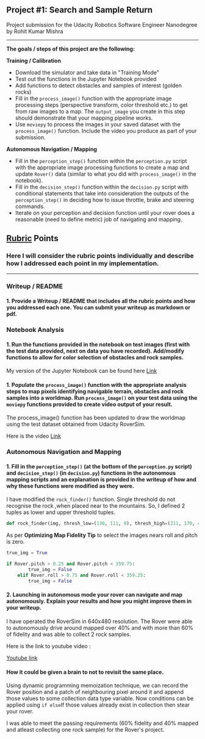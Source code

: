 ## Project #1: Search and Sample Return
Project submission for the Udacity Robotics Software Engineer Nanodegree by Rohit Kumar Mishra

---


**The goals / steps of this project are the following:**  

**Training / Calibration**  

* Download the simulator and take data in "Training Mode"
* Test out the functions in the Jupyter Notebook provided
* Add functions to detect obstacles and samples of interest (golden rocks)
* Fill in the `process_image()` function with the appropriate image processing steps (perspective transform, color threshold etc.) to get from raw images to a map.  The `output_image` you create in this step should demonstrate that your mapping pipeline works.
* Use `moviepy` to process the images in your saved dataset with the `process_image()` function.  Include the video you produce as part of your submission.

**Autonomous Navigation / Mapping**

* Fill in the `perception_step()` function within the `perception.py` script with the appropriate image processing functions to create a map and update `Rover()` data (similar to what you did with `process_image()` in the notebook). 
* Fill in the `decision_step()` function within the `decision.py` script with conditional statements that take into consideration the outputs of the `perception_step()` in deciding how to issue throttle, brake and steering commands. 
* Iterate on your perception and decision function until your rover does a reasonable (need to define metric) job of navigating and mapping.  


## [Rubric](https://review.udacity.com/#!/rubrics/916/view) Points
### Here I will consider the rubric points individually and describe how I addressed each point in my implementation.  

---
### Writeup / README

#### 1. Provide a Writeup / README that includes all the rubric points and how you addressed each one.  You can submit your writeup as markdown or pdf.  



### Notebook Analysis
#### 1. Run the functions provided in the notebook on test images (first with the test data provided, next on data you have recorded). Add/modify functions to allow for color selection of obstacles and rock samples.

My version of the Jupyter Notebook can be found here <a href="https://github.com/rohit0453/Udacity-RoboND-Project-1-search-and-sample-return/blob/master/RoboND-Rover-Project-master-RohitKumarMishra/code/Rover_Project_Test_Notebook_Rohit_Kumar_Mishra.ipynb">Link</a>



#### 1. Populate the `process_image()` function with the appropriate analysis steps to map pixels identifying navigable terrain, obstacles and rock samples into a worldmap.  Run `process_image()` on your test data using the `moviepy` functions provided to create video output of your result. 
The process_image() function has been updated to draw the worldmap using the test dataset obtained from Udacity RoverSim. 

Here is the video
<a href="https://github.com/rohit0453/Udacity-RoboND-Project-1-search-and-sample-return/blob/master/RoboND-Rover-Project-master-RohitKumarMishra/output/test_mapping_Rohit.mp4" >Link</a>
### Autonomous Navigation and Mapping

#### 1. Fill in the `perception_step()` (at the bottom of the `perception.py` script) and `decision_step()` (in `decision.py`) functions in the autonomous mapping scripts and an explanation is provided in the writeup of how and why these functions were modified as they were.

I have modified the `rock_finder()` function. Single threshold do not recognise the rock ,when placed near to the mountains. So, I defined 2 tuples as lower and upper threshold tuples.

```python
def rock_finder(img, thresh_low=(130, 111, 0), thresh_high=(211, 170, 40))
```

As per **Optimizing Map Fidelity Tip** to select the images nears roll and pitch is zero.

```python
true_img = True

if Rover.pitch > 0.25 and Rover.pitch < 359.75:
        true_img = False
    elif Rover.roll > 0.75 and Rover.roll < 359.25:
        true_img = False
```
#### 2. Launching in autonomous mode your rover can navigate and map autonomously.  Explain your results and how you might improve them in your writeup.  
I have operated the RoverSim in 640x480 resolution. The Rover were able to autonomously drive around mapped over 40% and with more than 60% of fidelity and
was able to collect 2 rock samples.

Here is the link to youtube video :

<a href="https://www.youtube.com/watch?v=xkWSE77J100">Youtube link</a>

#### How it could be given a brain to not to revisit the same place.
Using dynamic programming memoization technique, we can record the Rover position and a patch of neighbouring pixel around it and append those values to some collection data type variable. Now conditions can be applied using `if else`If those values already exist in collection then stear your rover.


I was able to meet the passing requirements (60% fidelity and 40% mapped and atleast collecting one rock sample) for the Rover's project.

